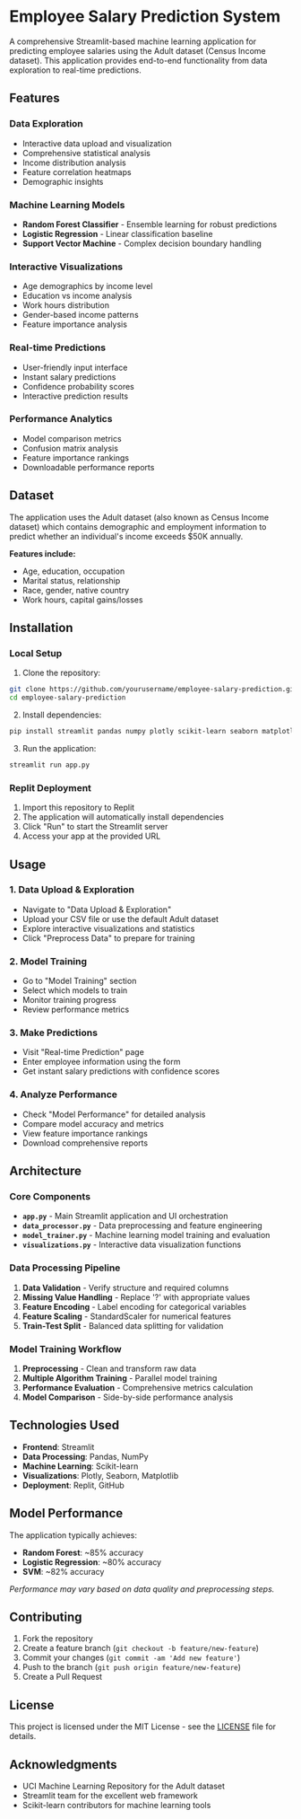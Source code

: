 # Employee Salary Prediction System

A comprehensive Streamlit-based machine learning application for predicting employee salaries using the Adult dataset (Census Income dataset). This application provides end-to-end functionality from data exploration to real-time predictions.

## Features

###  Data Exploration
- Interactive data upload and visualization
- Comprehensive statistical analysis
- Income distribution analysis
- Feature correlation heatmaps
- Demographic insights

###  Machine Learning Models
- **Random Forest Classifier** - Ensemble learning for robust predictions
- **Logistic Regression** - Linear classification baseline
- **Support Vector Machine** - Complex decision boundary handling

###  Interactive Visualizations
- Age demographics by income level
- Education vs income analysis
- Work hours distribution
- Gender-based income patterns
- Feature importance analysis

### Real-time Predictions
- User-friendly input interface
- Instant salary predictions
- Confidence probability scores
- Interactive prediction results

### Performance Analytics
- Model comparison metrics
- Confusion matrix analysis
- Feature importance rankings
- Downloadable performance reports

## Dataset

The application uses the Adult dataset (also known as Census Income dataset) which contains demographic and employment information to predict whether an individual's income exceeds $50K annually.

**Features include:**
- Age, education, occupation
- Marital status, relationship
- Race, gender, native country
- Work hours, capital gains/losses

## Installation

### Local Setup

1. Clone the repository:
```bash
git clone https://github.com/yourusername/employee-salary-prediction.git
cd employee-salary-prediction
```

2. Install dependencies:
```bash
pip install streamlit pandas numpy plotly scikit-learn seaborn matplotlib
```

3. Run the application:
```bash
streamlit run app.py
```

### Replit Deployment

1. Import this repository to Replit
2. The application will automatically install dependencies
3. Click "Run" to start the Streamlit server
4. Access your app at the provided URL

## Usage

### 1. Data Upload & Exploration
- Navigate to "Data Upload & Exploration"
- Upload your CSV file or use the default Adult dataset
- Explore interactive visualizations and statistics
- Click "Preprocess Data" to prepare for training

### 2. Model Training
- Go to "Model Training" section
- Select which models to train
- Monitor training progress
- Review performance metrics

### 3. Make Predictions
- Visit "Real-time Prediction" page
- Enter employee information using the form
- Get instant salary predictions with confidence scores

### 4. Analyze Performance
- Check "Model Performance" for detailed analysis
- Compare model accuracy and metrics
- View feature importance rankings
- Download comprehensive reports

## Architecture

### Core Components

- **`app.py`** - Main Streamlit application and UI orchestration
- **`data_processor.py`** - Data preprocessing and feature engineering
- **`model_trainer.py`** - Machine learning model training and evaluation
- **`visualizations.py`** - Interactive data visualization functions

### Data Processing Pipeline

1. **Data Validation** - Verify structure and required columns
2. **Missing Value Handling** - Replace '?' with appropriate values
3. **Feature Encoding** - Label encoding for categorical variables
4. **Feature Scaling** - StandardScaler for numerical features
5. **Train-Test Split** - Balanced data splitting for validation

### Model Training Workflow

1. **Preprocessing** - Clean and transform raw data
2. **Multiple Algorithm Training** - Parallel model training
3. **Performance Evaluation** - Comprehensive metrics calculation
4. **Model Comparison** - Side-by-side performance analysis

## Technologies Used

- **Frontend**: Streamlit
- **Data Processing**: Pandas, NumPy
- **Machine Learning**: Scikit-learn
- **Visualizations**: Plotly, Seaborn, Matplotlib
- **Deployment**: Replit, GitHub

## Model Performance

The application typically achieves:
- **Random Forest**: ~85% accuracy
- **Logistic Regression**: ~80% accuracy  
- **SVM**: ~82% accuracy

*Performance may vary based on data quality and preprocessing steps.*

## Contributing

1. Fork the repository
2. Create a feature branch (`git checkout -b feature/new-feature`)
3. Commit your changes (`git commit -am 'Add new feature'`)
4. Push to the branch (`git push origin feature/new-feature`)
5. Create a Pull Request

## License

This project is licensed under the MIT License - see the [LICENSE](LICENSE) file for details.

## Acknowledgments

- UCI Machine Learning Repository for the Adult dataset
- Streamlit team for the excellent web framework
- Scikit-learn contributors for machine learning tools

